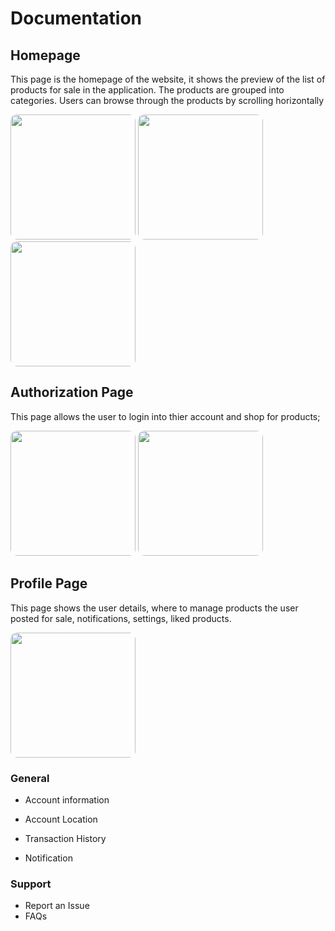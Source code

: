 # Documentation

## Homepage

This page is the homepage of the website, it shows the preview of the list of products for sale in the application.
The products are grouped into categories. Users can browse through the products by scrolling horizontally

<image style="border-radius:10px;" src="./assets/images/screenshot/home1.png" width="200"/>
<image style="border-radius:10px;" src="./assets/images/screenshot/home2.png" width="200"/>
<image style="border-radius:10px;" src="./assets/images/screenshot/home3.png" width="200"/>

## Authorization Page

This page allows the user to login into thier account and shop for products;

<image style="border-radius:10px;" src="./assets/images/screenshot/auth1.png" width="200"/>
<image style="border-radius:10px;" src="./assets/images/screenshot/auth2.png" width="200"/>

## Profile Page

This page shows the user details, where to manage products the user posted for sale, notifications, settings, liked products.

<image style="border-radius:10px;" src="./assets/images/screenshot/profile1.png" width="200"/>

### General

- Account information

- Account Location
- Transaction History
- Notification

### Support

- Report an Issue
- FAQs
